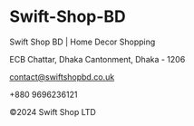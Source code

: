 # Swift-Shop-BD
Swift Shop BD | Home Decor Shopping

ECB Chattar, Dhaka Cantonment, Dhaka - 1206

contact@swiftshopbd.co.uk

+880 9696236121

©2024 Swift Shop LTD
